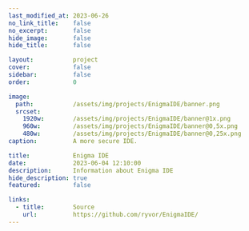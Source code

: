 ```yaml
---
last_modified_at: 2023-06-26
no_link_title:    false
no_excerpt:       false
hide_image:       false
hide_title:       false

layout:           project
cover:            false
sidebar:          false
order:            0

image:
  path:           /assets/img/projects/EnigmaIDE/banner.png
  srcset:
    1920w:        /assets/img/projects/EnigmaIDE/banner@1x.png
    960w:         /assets/img/projects/EnigmaIDE/banner@0,5x.png
    480w:         /assets/img/projects/EnigmaIDE/banner@0,25x.png
caption:          A more secure IDE.

title:            Enigma IDE
date:             2023-06-04 12:10:00
description:      Information about Enigma IDE
hide_description: true
featured:         false

links:
  - title:        Source
    url:          https://github.com/ryvor/EnigmaIDE/
---
```


